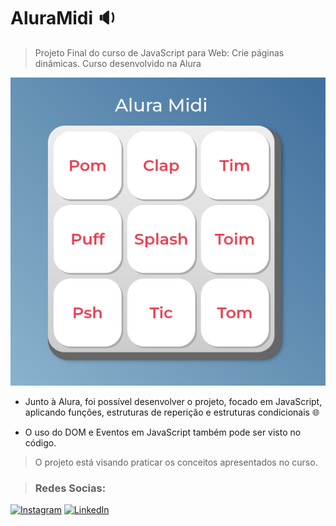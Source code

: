 # AluraMidi 🔉
> Projeto Final do curso de JavaScript para Web: Crie páginas dinâmicas. Curso desenvolvido na Alura

![preview](./images/aluramidi.png)

- Junto à Alura, foi possível desenvolver o projeto, focado em JavaScript, aplicando funções, estruturas de reperição e estruturas condicionais 🌐

- O uso do DOM e Eventos em JavaScript também pode ser visto no código.

> O projeto está visando praticar os conceitos apresentados no curso.

> ### Redes Socias:
[![Instagram](https://img.shields.io/badge/Instagram-%23E4405F.svg?logo=Instagram&logoColor=white)](https://instagram.com/josueluzsilva.01) [![LinkedIn](https://img.shields.io/badge/LinkedIn-%230077B5.svg?logo=linkedin&logoColor=white)](https://linkedin.com/in/josuedev) 

